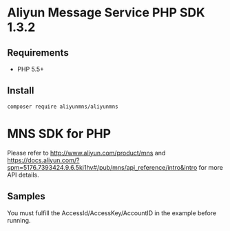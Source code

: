 # Aliyun Message Service PHP SDK 1.3.2
## Requirements
- PHP 5.5+

## Install
```
composer require aliyunmns/aliyunmns
```
# MNS SDK for PHP
Please refer to http://www.aliyun.com/product/mns and  https://docs.aliyun.com/?spm=5176.7393424.9.6.5ki1hv#/pub/mns/api_reference/intro&intro for more API details.    
## Samples
You must fulfill the AccessId/AccessKey/AccountID in the example before running.   
